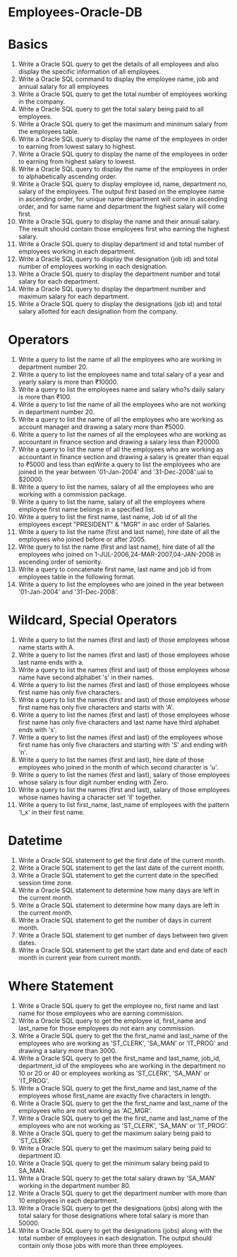 # Employees-Oracle-DB

# Basics

1. Write a Oracle SQL query to get the details of all employees and also display the specific information of all employees.
2. Write a Oracle SQL command to display the employee name, job and annual salary for all employees
3. Write a Oracle SQL query to get the total number of employees working in the company.
4. Write a Oracle SQL query to get the total salary being paid to all employees.
5. Write a Oracle SQL query to get the maximum and minimum salary from the employees table.
6. Write a Oracle SQL query to display the name of the employees in order to earning from lowest salary to highest.
7. Write a Oracle SQL query to display the name of the employees in order to earning from highest salary to lowest.
8. Write a Oracle SQL query to display the name of the employees in order to alphabetically ascending order.
9. Write a Oracle SQL query to display employee id, name, department no, salary of the employees. The output first based on the employee name in ascending order, for unique name department will come in ascending order, and for same name and department the highest salary will come first.
10. Write a Oracle SQL query to display the name and their annual salary. The result should contain those employees first who earning the highest salary.
11. Write a Oracle SQL query to display department id and total number of employees working in each department.
12. Write a Oracle SQL query to display the designation (job id) and total number of employees working in each designation.
13. Write a Oracle SQL query to display the department number and total salary for each department.
14. Write a Oracle SQL query to display the department number and maximum salary for each department.
15. Write a Oracle SQL query to display the designations (job id) and total salary allotted for each designation from the company.

# Operators

1. Write a query to list the name of all the employees who are working in department number 20.
2. Write a query to list the employees name and total salary of a year and yearly salary is more than ₹10000.
3. Write a query to list the employees name and salary who?s daily salary is more than ₹100.
4. Write a query to list the name of all the employees who are not working in department number 20.
5. Write a query to list the name of all the employees who are working as account manager and drawing a salary more than ₹5000.
6. Write a query to list the names of all the employees who are working as accountant in finance section and drawing a salary less than ₹20000.
7. Write a query to list the name of all the employees who are working as accountant in finance section and drawing a salary is greater than equal to ₹5000 and less than eqWrite a query to list the employees who are joined in the year between '01-Jan-2004' and '31-Dec-2008'.ual to $20000.
8. Write a query to list the names, salary of all the employees who are working with a commission package.
9. Write a query to list the name, salary of all the employees where employee first name belongs in a specified list.
10. Write a query to list the first name, last name, Job id of all the employees except "PRESIDENT" & "MGR" in asc order of Salaries.
11. Write a query to list the name (first and last name), hire date of all the employees who joined before or after 2005.
12. Write query to list the name (first and last name), hire date of all the employees who joined on 1-JUL-2006,24-MAR-2007,04-JAN-2008 in ascending order of seniority.
13. Write a query to concatenate first name, last name and job id from employees table in the following format.
14. Write a query to list the employees who are joined in the year between '01-Jan-2004' and '31-Dec-2008'.

# Wildcard, Special Operators

1. Write a query to list the names (first and last) of those employees whose name starts with A.
2. Write a query to list the names (first and last) of those employees whose last name ends with a.
3. Write a query to list the names (first and last) of those employees whose name have second alphabet 's' in their names.
4. Write a query to list the names (first and last) of those employees whose first name has only five characters.
5. Write a query to list the names (first and last) of those employees whose first name has only five characters and starts with 'A'.
6. Write a query to list the names (first and last) of those employees whose first name has only five characters and last name have third alphabet ends with 's'.
7. Write a query to list the names (first and last) of the employees whose first name has only five characters and starting with 'S' and ending with 'n'.
8. Write a query to list the names (first and last), hire date of those employees who joined in the month of which second character is 'u'.
9. Write a query to list the names (first and last), salary of those employees whose salary is four digit number ending with Zero.
10. Write a query to list the names (first and last), salary of those employees whose names having a character set 'll' together.
11. Write a query to list first_name, last_name of employees with the pattern 'l_x' in their first name.

# Datetime

1. Write a Oracle SQL statement to get the first date of the current month.
2. Write a Oracle SQL statement to get the last date of the current month.
3. Write a Oracle SQL statement to get the current date in the specified session time zone.
4. Write a Oracle SQL statement to determine how many days are left in the current month.
5. Write a Oracle SQL statement to determine how many days are left in the current month.
6. Write a Oracle SQL statement to get the number of days in current month.
7. Write a Oracle SQL statement to get number of days between two given dates.
8. Write a Oracle SQL statement to get the start date and end date of each month in current year from current month.

# Where Statement

1. Write a Oracle SQL query to get the employee no, first name and last name for those employees who are earning commission.
2. Write a Oracle SQL query to get the employee id, first_name and last_name for those employees do not earn any commission.
3. Write a Oracle SQL query to get the the first_name and last_name of the employees who are working as 'ST_CLERK', 'SA_MAN' or 'IT_PROG' and drawing a salary more than 3000.
4. Write a Oracle SQL query to get the first_name and last_name, job_id, department_id of the employees who are working in the department no 10 or 20 or 40 or employees working as 'ST_CLERK', 'SA_MAN' or 'IT_PROG'.
5.  Write a Oracle SQL query to get the first_name and last_name of the employees whose first_name are exactly five characters in length.
6.  Write a Oracle SQL query to get the the first_name and last_name of the employees who are not working as 'AC_MGR'.
7.  Write a Oracle SQL query to get the the first_name and last_name of the employees who are not working as 'ST_CLERK', 'SA_MAN' or 'IT_PROG'.
8.  Write a Oracle SQL query to get the maximum salary being paid to 'ST_CLERK'.
9.  Write a Oracle SQL query to get the maximum salary being paid to department ID.
10. Write a Oracle SQL query to get the minimum salary being paid to SA_MAN.
11. Write a Oracle SQL query to get the total salary drawn by 'SA_MAN' working in the department number 80.
12. Write a Oracle SQL query to get the department number with more than 10 employees in each department.
13. Write a Oracle SQL query to get the designations (jobs) along with the total salary for those designations where total salary is more than 50000.
14.  Write a Oracle SQL query to get the designations (jobs) along with the total number of employees in each designation. The output should contain only those jobs with more than three employees.
